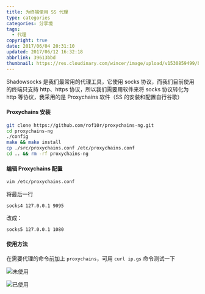 ```yaml
---
title: 为终端使用 SS 代理
type: categories
categories: 分享境
tags:
  - 代理
copyright: true
date: 2017/06/04 20:31:10
updated: 2017/06/12 16:32:18
abbrlink: 39613bbd
thumbnail: https://res.cloudinary.com/wincer/image/upload/v1530859499/blog/terminal_proxy/cover.png
---
```


Shadowsocks 是我们最常用的代理工具，它使用 socks 协议，而我们目前使用的终端只支持 http、https 协议，所以我们需要用软件来将 socks 协议转化为 http 等协议，我采用的是 Proxychains 软件（SS 的安装和配置自行谷歌）

#### Proxychains 安装

```bash
git clone https://github.com/rof10r/proxychains-ng.git
cd proxychains-ng
./config
make && make install
cp ./src/proxychains.conf /etc/proxychains.conf
cd .. && rm -rf proxychains-ng
```

#### 编辑 Proxychains 配置

```bash
vim /etc/proxychains.conf
```

<!-- more  -->

将最后一行

```
socks4 127.0.0.1 9095
```

改成：

```
socks5 127.0.0.1 1080
```

#### 使用方法

在需要代理的命令前加上 `proxychains`，可用 `curl ip.gs` 命令测试一下



![未使用](https://res.cloudinary.com/wincer/image/upload/v1530861827/blog/terminal_proxy/before.png)


![已使用](https://res.cloudinary.com/wincer/image/upload/v1530861842/blog/terminal_proxy/after.png)
